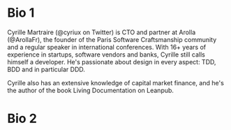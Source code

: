 # Bio 1

Cyrille Martraire (@cyriux on Twitter) is CTO and partner at Arolla (@ArollaFr), the founder of the Paris Software Craftsmanship community and a regular speaker in international conferences. With 16+ years of experience in startups, software vendors and banks, Cyrille still calls himself a developer. He's passionate about design in every aspect: TDD, BDD and in particular DDD. 

Cyrille also has an extensive knowledge of capital market finance, and he's the author of the book Living Documentation on Leanpub.

# Bio 2

